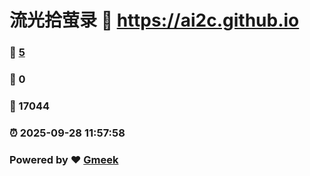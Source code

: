 # 流光拾萤录 :link: https://ai2c.github.io 
### :page_facing_up: [5](https://ai2c.github.io/tag.html) 
### :speech_balloon: 0 
### :hibiscus: 17044 
### :alarm_clock: 2025-09-28 11:57:58 
### Powered by :heart: [Gmeek](https://github.com/Meekdai/Gmeek)
